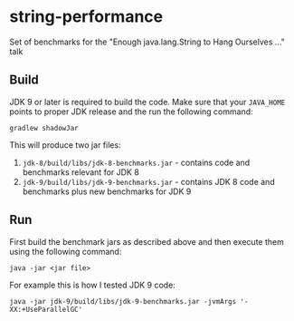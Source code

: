 # string-performance
Set of benchmarks for the "Enough java.lang.String to Hang Ourselves ..." talk

## Build
JDK 9 or later is required to build the code. Make sure that your `JAVA_HOME` points to proper JDK release and the run the following command:
```
gradlew shadowJar
```
This will produce two jar files:
1. `jdk-8/build/libs/jdk-8-benchmarks.jar` - contains code and benchmarks relevant for JDK 8
2. `jdk-9/build/libs/jdk-9-benchmarks.jar` - contains JDK 8 code and benchmarks plus new benchmarks for JDK 9

## Run
First build the benchmark jars as described above and then execute them using the following command:
```
java -jar <jar file>
```
For example this is how I tested JDK 9 code:
```
java -jar jdk-9/build/libs/jdk-9-benchmarks.jar -jvmArgs '-XX:+UseParallelGC'
```


